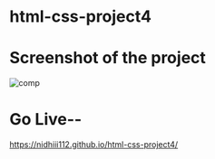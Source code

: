 # html-css-project4

# Screenshot of the project 

![comp](https://github.com/nidhiii112/html-css-project4/assets/117963273/9987b15a-8755-4aed-b137-d572e4365b6d)

# Go Live--
  
https://nidhiii112.github.io/html-css-project4/ 
 
 
